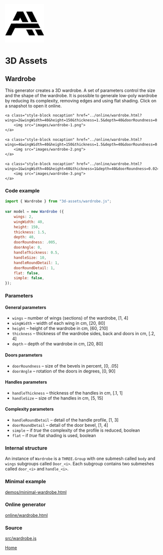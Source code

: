 <img class="logo" src="../assets/logo/logo.png">


# 3D Assets


## Wardrobe

This generator creates a 3D wardrobe. A set
of parameters control the size and the shape of the wardrobe.
It is possible to generale low-poly wardrobe by reducing its
complexity, removing edges and using flat shading. Click
on a snapshot to open it online.

<p class="gallery">

	<a class="style-block nocaption" href="../online/wardrobe.html?wings=2&wingWidth=40&height=150&thickness=1.5&depth=40&doorRoundness=0.005&doorAngle=0&handleThickness=0.5&handleSize=10&handleRoundDetail=1&doorRoundDetail=1&flat=false&simple=false">
		<img src="images/wardrobe-1.png">
	</a>

	<a class="style-block nocaption" href="../online/wardrobe.html?wings=4&wingWidth=40&height=150&thickness=1.5&depth=40&doorRoundness=0.005&doorAngle=0&handleThickness=0.5&handleSize=10&handleRoundDetail=1&doorRoundDetail=1&flat=false&simple=false">
		<img src="images/wardrobe-2.png">
	</a>

	<a class="style-block nocaption" href="../online/wardrobe.html?wings=1&wingWidth=40&height=60&thickness=1&depth=40&doorRoundness=0.024&doorAngle=20&handleThickness=1&handleSize=7.1&handleRoundDetail=2&doorRoundDetail=2&flat=false&simple=false">
		<img src="images/wardrobe-3.png">
	</a>

</p>


### Code example

```js
import { Wardrobe } from "3d-assets/wardrobe.js";

var model = new Wardrobe ({
	wings: 2,
	wingWidth: 40,
	height: 150,
	thickness: 1.5,
	depth: 40,
	doorRoundness: .005,
	doorAngle: 0,
	handleThickness: 0.5,
	handleSize: 10,
	handleRoundDetail: 1,
	doorRoundDetail: 1,
	flat: false,
	simple: false,
});
```

### Parameters

#### General parameters

* `wings` &ndash; number of wings (sections) of the wardrobe, [1, 4]
* `wingWidth` &ndash; width of each wing in cm, [20, 80]
* `height` &ndash; height of the wardrobe in cm, [60, 210]
* `thickness` &ndash; thickness of the wardrobe sides, back and doors in cm, [.2, 4]
* `depth` &ndash; depth of the wardrobe in cm, [20,  80]

#### Doors parameters

* `doorRoundness` &ndash; size of the bevels in percent, [0, .05]
* `doorAngle` &ndash; rotation of the doors in degrees, [0, 90]

#### Handles parameters

* `handleThickness` &ndash; thickness of the handles in cm, [.1, 1]
* `handleSize` &ndash; size of the handles in cm, [5, 15]

#### Complexity parameters

* `handleRoundDetail` &ndash; detail of the handle profile, [1, 3]
* `doorRoundDetail` &ndash; detail of the door bevel, [1, 4]
* `simple` &ndash; if *true* the complexity of the profile is reduced, boolean
* `flat` &ndash; if *true* flat shading is used, boolean
	
### Internal structure

An instance of `Wardrobe` is a `THREE.Group` with one submesh called `body` and `wings` subgroups called `Door_<i>`. 
Each subgroup contains two submeshes called `door_<i>` and `handle_<i>`.

### Minimal example

[demos/minimal-wardrobe.html](../demos/minimal-wardrobe.html)


### Online generator

[online/wardrobe.html](../online/wardrobe.html)


### Source

[src/wardrobe.js](https://github.com/boytchev/assets/blob/main/src/wardrobe.js)

		
<div class="footnote">
	<a href="../">Home</a>
</div>
